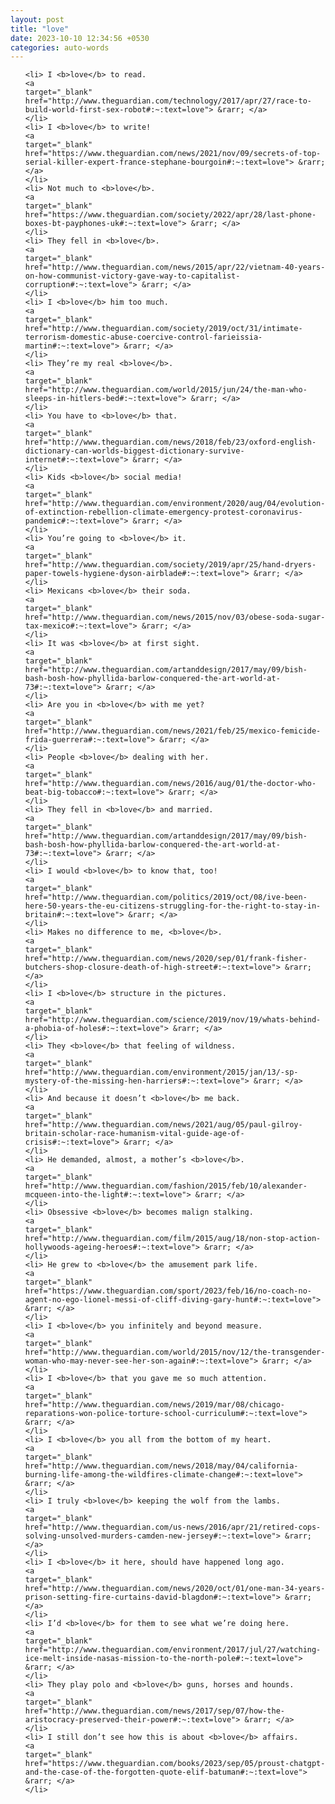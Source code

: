 ```yaml
---
layout: post
title: "love"
date: 2023-10-10 12:34:56 +0530
categories: auto-words
---
```

<ol>

    <li> I <b>love</b> to read.
    <a 
    target="_blank" 
    href="http://www.theguardian.com/technology/2017/apr/27/race-to-build-world-first-sex-robot#:~:text=love"> &rarr; </a>
    </li>
    <li> I <b>love</b> to write!
    <a 
    target="_blank" 
    href="https://www.theguardian.com/news/2021/nov/09/secrets-of-top-serial-killer-expert-france-stephane-bourgoin#:~:text=love"> &rarr; </a>
    </li>
    <li> Not much to <b>love</b>.
    <a 
    target="_blank" 
    href="https://www.theguardian.com/society/2022/apr/28/last-phone-boxes-bt-payphones-uk#:~:text=love"> &rarr; </a>
    </li>
    <li> They fell in <b>love</b>.
    <a 
    target="_blank" 
    href="http://www.theguardian.com/news/2015/apr/22/vietnam-40-years-on-how-communist-victory-gave-way-to-capitalist-corruption#:~:text=love"> &rarr; </a>
    </li>
    <li> I <b>love</b> him too much.
    <a 
    target="_blank" 
    href="http://www.theguardian.com/society/2019/oct/31/intimate-terrorism-domestic-abuse-coercive-control-farieissia-martin#:~:text=love"> &rarr; </a>
    </li>
    <li> They’re my real <b>love</b>.
    <a 
    target="_blank" 
    href="http://www.theguardian.com/world/2015/jun/24/the-man-who-sleeps-in-hitlers-bed#:~:text=love"> &rarr; </a>
    </li>
    <li> You have to <b>love</b> that.
    <a 
    target="_blank" 
    href="http://www.theguardian.com/news/2018/feb/23/oxford-english-dictionary-can-worlds-biggest-dictionary-survive-internet#:~:text=love"> &rarr; </a>
    </li>
    <li> Kids <b>love</b> social media!
    <a 
    target="_blank" 
    href="http://www.theguardian.com/environment/2020/aug/04/evolution-of-extinction-rebellion-climate-emergency-protest-coronavirus-pandemic#:~:text=love"> &rarr; </a>
    </li>
    <li> You’re going to <b>love</b> it.
    <a 
    target="_blank" 
    href="http://www.theguardian.com/society/2019/apr/25/hand-dryers-paper-towels-hygiene-dyson-airblade#:~:text=love"> &rarr; </a>
    </li>
    <li> Mexicans <b>love</b> their soda.
    <a 
    target="_blank" 
    href="http://www.theguardian.com/news/2015/nov/03/obese-soda-sugar-tax-mexico#:~:text=love"> &rarr; </a>
    </li>
    <li> It was <b>love</b> at first sight.
    <a 
    target="_blank" 
    href="http://www.theguardian.com/artanddesign/2017/may/09/bish-bash-bosh-how-phyllida-barlow-conquered-the-art-world-at-73#:~:text=love"> &rarr; </a>
    </li>
    <li> Are you in <b>love</b> with me yet?
    <a 
    target="_blank" 
    href="http://www.theguardian.com/news/2021/feb/25/mexico-femicide-frida-guerrera#:~:text=love"> &rarr; </a>
    </li>
    <li> People <b>love</b> dealing with her.
    <a 
    target="_blank" 
    href="http://www.theguardian.com/news/2016/aug/01/the-doctor-who-beat-big-tobacco#:~:text=love"> &rarr; </a>
    </li>
    <li> They fell in <b>love</b> and married.
    <a 
    target="_blank" 
    href="http://www.theguardian.com/artanddesign/2017/may/09/bish-bash-bosh-how-phyllida-barlow-conquered-the-art-world-at-73#:~:text=love"> &rarr; </a>
    </li>
    <li> I would <b>love</b> to know that, too!
    <a 
    target="_blank" 
    href="http://www.theguardian.com/politics/2019/oct/08/ive-been-here-50-years-the-eu-citizens-struggling-for-the-right-to-stay-in-britain#:~:text=love"> &rarr; </a>
    </li>
    <li> Makes no difference to me, <b>love</b>.
    <a 
    target="_blank" 
    href="http://www.theguardian.com/news/2020/sep/01/frank-fisher-butchers-shop-closure-death-of-high-street#:~:text=love"> &rarr; </a>
    </li>
    <li> I <b>love</b> structure in the pictures.
    <a 
    target="_blank" 
    href="http://www.theguardian.com/science/2019/nov/19/whats-behind-a-phobia-of-holes#:~:text=love"> &rarr; </a>
    </li>
    <li> They <b>love</b> that feeling of wildness.
    <a 
    target="_blank" 
    href="http://www.theguardian.com/environment/2015/jan/13/-sp-mystery-of-the-missing-hen-harriers#:~:text=love"> &rarr; </a>
    </li>
    <li> And because it doesn’t <b>love</b> me back.
    <a 
    target="_blank" 
    href="http://www.theguardian.com/news/2021/aug/05/paul-gilroy-britain-scholar-race-humanism-vital-guide-age-of-crisis#:~:text=love"> &rarr; </a>
    </li>
    <li> He demanded, almost, a mother’s <b>love</b>.
    <a 
    target="_blank" 
    href="http://www.theguardian.com/fashion/2015/feb/10/alexander-mcqueen-into-the-light#:~:text=love"> &rarr; </a>
    </li>
    <li> Obsessive <b>love</b> becomes malign stalking.
    <a 
    target="_blank" 
    href="http://www.theguardian.com/film/2015/aug/18/non-stop-action-hollywoods-ageing-heroes#:~:text=love"> &rarr; </a>
    </li>
    <li> He grew to <b>love</b> the amusement park life.
    <a 
    target="_blank" 
    href="https://www.theguardian.com/sport/2023/feb/16/no-coach-no-agent-no-ego-lionel-messi-of-cliff-diving-gary-hunt#:~:text=love"> &rarr; </a>
    </li>
    <li> I <b>love</b> you infinitely and beyond measure.
    <a 
    target="_blank" 
    href="http://www.theguardian.com/world/2015/nov/12/the-transgender-woman-who-may-never-see-her-son-again#:~:text=love"> &rarr; </a>
    </li>
    <li> I <b>love</b> that you gave me so much attention.
    <a 
    target="_blank" 
    href="http://www.theguardian.com/news/2019/mar/08/chicago-reparations-won-police-torture-school-curriculum#:~:text=love"> &rarr; </a>
    </li>
    <li> I <b>love</b> you all from the bottom of my heart.
    <a 
    target="_blank" 
    href="http://www.theguardian.com/news/2018/may/04/california-burning-life-among-the-wildfires-climate-change#:~:text=love"> &rarr; </a>
    </li>
    <li> I truly <b>love</b> keeping the wolf from the lambs.
    <a 
    target="_blank" 
    href="http://www.theguardian.com/us-news/2016/apr/21/retired-cops-solving-unsolved-murders-camden-new-jersey#:~:text=love"> &rarr; </a>
    </li>
    <li> I <b>love</b> it here, should have happened long ago.
    <a 
    target="_blank" 
    href="http://www.theguardian.com/news/2020/oct/01/one-man-34-years-prison-setting-fire-curtains-david-blagdon#:~:text=love"> &rarr; </a>
    </li>
    <li> I’d <b>love</b> for them to see what we’re doing here.
    <a 
    target="_blank" 
    href="http://www.theguardian.com/environment/2017/jul/27/watching-ice-melt-inside-nasas-mission-to-the-north-pole#:~:text=love"> &rarr; </a>
    </li>
    <li> They play polo and <b>love</b> guns, horses and hounds.
    <a 
    target="_blank" 
    href="http://www.theguardian.com/news/2017/sep/07/how-the-aristocracy-preserved-their-power#:~:text=love"> &rarr; </a>
    </li>
    <li> I still don’t see how this is about <b>love</b> affairs.
    <a 
    target="_blank" 
    href="https://www.theguardian.com/books/2023/sep/05/proust-chatgpt-and-the-case-of-the-forgotten-quote-elif-batuman#:~:text=love"> &rarr; </a>
    </li>